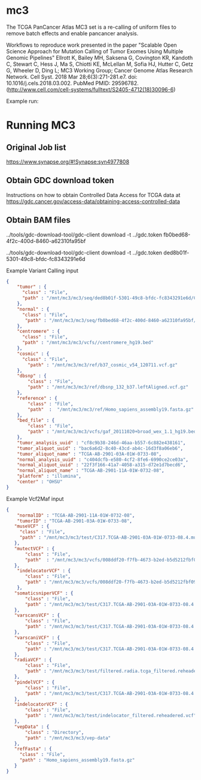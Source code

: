 # mc3

The TCGA PanCancer Atlas MC3 set is a re-calling of uniform files to remove batch effects and enable pancancer analysis.

Workflows to reproduce work presented in the paper "Scalable Open Science Approach for Mutation Calling of Tumor Exomes Using Multiple Genomic Pipelines"
Ellrott K, Bailey MH, Saksena G, Covington KR, Kandoth C, Stewart C, Hess J,
Ma S, Chiotti KE, McLellan M, Sofia HJ, Hutter C, Getz G, Wheeler D, Ding L; MC3
Working Group; Cancer Genome Atlas Research Network. Cell Syst. 2018 Mar 28;6(3):271-281.e7. doi: 10.1016/j.cels.2018.03.002. PubMed PMID: 29596782.  (http://www.cell.com/cell-systems/fulltext/S2405-4712(18)30096-6)

Example run:

 # Running MC3

 ## Original Job list
 https://www.synapse.org/#!Synapse:syn4977808

 ## Obtain GDC download token
Instructions on how to obtain Controlled Data Access for TCGA data at https://gdc.cancer.gov/access-data/obtaining-access-controlled-data

 ## Obtain BAM files

 ../tools/gdc-download-tool/gdc-client download -t ../gdc.token fb0bed68-4f2c-400d-8460-a62310fa95bf

 ../tools/gdc-download-tool/gdc-client download -t ../gdc.token ded8b01f-5301-49c8-bfdc-fc8343291e6d

Example Variant Calling input
```json
{
    "tumor" : {
      "class" : "File",
      "path" : "/mnt/mc3/mc3/seq/ded8b01f-5301-49c8-bfdc-fc8343291e6d/C317.TCGA-AB-2901-03A-01W-0733-08.4.bam"
    },
    "normal" : {
      "class" : "File",
       "path" : "/mnt/mc3/mc3/seq/fb0bed68-4f2c-400d-8460-a62310fa95bf/C317.TCGA-AB-2901-11A-01W-0732-08.4.bam"
    },
    "centromere" : {
      "class" : "File",
      "path" : "/mnt/mc3/mc3/vcfs//centromere_hg19.bed"
    },
    "cosmic" : {
      "class" : "File",
        "path" : "/mnt/mc3/mc3/ref/b37_cosmic_v54_120711.vcf.gz"
    },
    "dbsnp" : {
        "class" : "File",
        "path" : "/mnt/mc3/mc3/ref/dbsnp_132_b37.leftAligned.vcf.gz"
    },
    "reference" : {
        "class" : "File",
        "path"  :  "/mnt/mc3/mc3/ref/Homo_sapiens_assembly19.fasta.gz"
    },
    "bed_file" : {
        "class" : "File",
        "path" : "/mnt/mc3/mc3/vcfs/gaf_20111020+broad_wex_1.1_hg19.bed"
    },
    "tumor_analysis_uuid" : "cf8c9b38-246d-46aa-b557-6c882e438161",
    "tumor_aliquot_uuid" : "bac6a6d2-8c40-43cd-ab4c-16d3f8a06eb6",
    "tumor_aliquot_name" : "TCGA-AB-2901-03A-01W-0733-08",
    "normal_analysis_uuid" : "c404dcfb-e580-4cf2-8fe6-6990ce2ce03a",
    "normal_aliquot_uuid" : "22f3f166-41a7-4058-a315-d72e1d7becd6",
    "normal_aliquot_name" : "TCGA-AB-2901-11A-01W-0732-08",
    "platform" : "illumina",
    "center" : "OHSU"
}
```


Example Vcf2Maf input
```json
{
    "normalID" : "TCGA-AB-2901-11A-01W-0732-08",
    "tumorID" : "TCGA-AB-2901-03A-01W-0733-08",
   "museVCF" : {
     "class" : "File",
     "path" : "/mnt/mc3/mc3/test/C317.TCGA-AB-2901-03A-01W-0733-08.4.muse.tcga_filtered.reheadered.vcf"
   },
   "mutectVCF" : {
       "class" : "File",
       "path"  : "/mnt/mc3/mc3/vcfs/008ddf20-f7fb-4673-b2ed-b5d5212fbf09_TB_NT_bac6a6d2-8c40-43cd-ab4c-16d3f8a06eb6_22f3f166-41a7-4058-a315-d72e1d7becd6.oxoG.snp.capture.tcga.vcf",
   },
    "indelocatorVCF" : {
       "class" : "File",
       "path" : "/mnt/mc3/mc3/vcfs/008ddf20-f7fb-4673-b2ed-b5d5212fbf09_TB_NT_bac6a6d2-8c40-43cd-ab4c-16d3f8a06eb6_22f3f166-41a7-4058-a315-d72e1d7becd6.indel.capture.tcga.vcf"
    },
   "somaticsniperVCF" : {
       "class" : "File",
       "path" : "/mnt/mc3/mc3/test/C317.TCGA-AB-2901-03A-01W-0733-08.4.SomaticSniper.annotated.tcga_filtered.reheadered.vcf"
   },
   "varscansVCF" : {
       "class" : "File",
       "path" : "/mnt/mc3/mc3/test/C317.TCGA-AB-2901-03A-01W-0733-08.4.varscan.snp.annotated.tcga_filtered.reheadered.vcf",
   },
   "varscaniVCF" : {
       "class" : "File",
       "path" : "/mnt/mc3/mc3/test/C317.TCGA-AB-2901-03A-01W-0733-08.4.varscan.indel.annotated.tcga_filtered.reheadered.vcf"
   },
   "radiaVCF" : {
       "class" : "File",
       "path" : "/mnt/mc3/mc3/test/filtered.radia.tcga_filtered.reheadered.vcf"
   },
   "pindelVCF" : {
       "class" : "File",
       "path" : "/mnt/mc3/mc3/test/C317.TCGA-AB-2901-03A-01W-0733-08.4.pindel.somatic.tcga_filtered.reheadered.vcf"
   },
   "indelocatorVCF" : {
       "class" : "File",
       "path" : "/mnt/mc3/mc3/test/indelocator_filtered.reheadered.vcf"
   },
   "vepData" : {
       "class" : "Directory",
       "path" : "/mnt/mc3/mc3/vep-data"
   },
   "refFasta" : {
     "class" : "File",
     "path" : "Homo_sapiens_assembly19.fasta.gz"
   }
}
```
